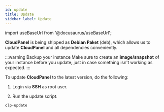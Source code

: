 ```yaml
---
id: update
title: Update
sidebar_label: Update
---
```


import useBaseUrl from '@docusaurus/useBaseUrl';

**CloudPanel** is being shipped as **Debian Paket** (deb), which allows us to update **CloudPanel** and all dependencies conveniently.

:::warning Backup your instance
Make sure to create an **image/snapshot** of your instance before you update, just in case something isn't working as expected.
:::

To update **CloudPanel** to the latest version, do the following:

1. Login via **SSH** as root user.

2. Run the update script:

```bash
clp-update
```

